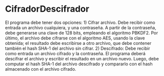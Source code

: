 # CifradorDescifrador
El programa debe tener dos opciones: 1) Cifrar archivo. Debe recibir como entrada un archivo cualquiera, y una contraseña. A partir de la contraseña, debe generarse una clave de 128 bits, empleando el algoritmo PBKDF2. Por último, el archivo debe cifrarse con el algoritmo AES, usando la clave obtenida; el resultado debe escribirse a otro archivo, que debe contener también el hash SHA-1 del archivo sin cifrar. 2) Descifrado: Debe recibir como entrada un archivo cifrado y la contraseña. El programa deberá descifrar el archivo y escribir el resultado en un archivo nuevo. Luego, debe computar el hash SHA-1 del archivo descifrado y compararlo con el hash almacenado con el archivo cifrado.
